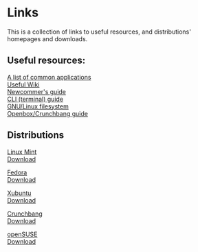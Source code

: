 # Links

This is a collection of links to useful resources, and distributions' homepages and downloads.

## Useful resources:

[A list of common applications](http://tinyurl.com/common-apps)<br />
[Useful Wiki](http://tinyurl.com/archlinux-wiki)<br />
[Newcommer's guide](http://tinyurl.com/newcomer-guide)<br />
[CLI (terminal) guide](http://tinyurl.com/console-guide)<br />
[GNU/Linux filesystem](http://tinyurl.com/filesystem-guide)<br />
[Openbox/Crunchbang guide](http://tinyurl.com/openbox-guide)

## Distributions

[Linux Mint](http://linuxmint.com)<br />
[Download](http://torrents.linuxmint.com/torrents/linuxmint-15-cinnamon-dvd-64bit.iso.torrent)

[Fedora](http://fedoraproject.org)<br />
[Download](http://download.fedoraproject.org/pub/fedora/linux/releases/18/Fedora/x86_64/iso/Fedora-18-x86_64-DVD.iso)

[Xubuntu](http://xubuntu.org)<br />
[Download](http://torrent.ubuntu.com/xubuntu/releases/raring/release/desktop/xubuntu-13.04-desktop-amd64.iso.torrent)

[Crunchbang](http://crunchbang.org)<br />
[Download](http://crunchbang.org/torrents/crunchbang-11-20130506-amd64.iso.torrent)

[openSUSE](http://opensuse.org)<br />
[Download](http://ftp.halifax.rwth-aachen.de/opensuse/distribution/12.3/iso/openSUSE-12.3-DVD-x86_64.iso.torrent)
